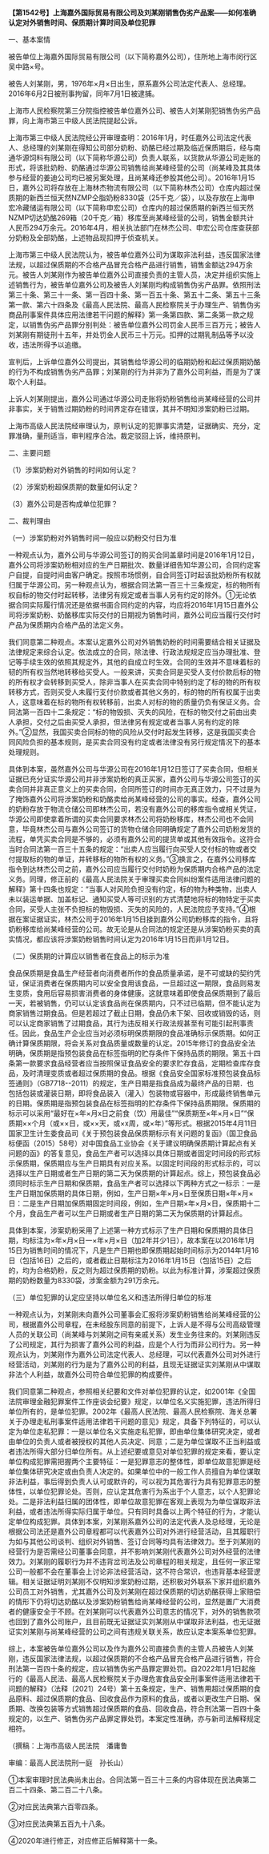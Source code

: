 **【第1542号】上海嘉外国际贸易有限公司及刘某刚销售伪劣产品案——如何准确认定对外销售时间、保质期计算时间及单位犯罪**

一、基本案情

被告单位上海嘉外国际贸易有限公司（以下简称嘉外公司），住所地上海市闵行区吴中路×号。

被告人刘某刚，男，1976年×月×日出生，原系嘉外公司法定代表人、总经理。2016年6月2日被刑事拘留，同年7月1日被逮捕。

上海市人民检察院第三分院指控被告单位嘉外公司、被告人刘某刚犯销售伪劣产品罪，向上海市第三中级人民法院提起公诉。

上海市第三中级人民法院经公开审理查明：2016年1月，时任嘉外公司法定代表人、总经理的刘某刚在得知公司部分奶粉、奶酪已经过期及临近保质期后，经与南通华源饲料有限公司（以下简称华源公司）负责人联系，以货款从华源公司走账的形式，将该批奶粉、奶酪通过华源公司销售给尚某峰经营的公司（尚某峰及其具体参与经营的姜迪公司均已被另案处理，且尚某峰还参股其他公司）。2016年1月15日，嘉外公司将存放在上海林杰物流有限公司（以下简称林杰公司）仓库内超过保质期的新西兰恒天然NZMP仝脂奶粉8330袋（25千克／袋），以及存放在上海申宏冷藏储运有限公司（以下简称申宏公司）仓库内的超过保质期的新西兰恒天然NZMP切达奶酪269箱（20千克／箱）移库至尚某峰经营的公司，销售金额共计人民币294万余元。2016年4月，相关执法部门在林杰公司、申宏公司仓库查获部分奶粉及全部奶酪，上述物品现扣押于侦查机关。

上海市第三中级人民法院认为，被告单位嘉外公司为谋取非法利益，违反国家法律法规，以超过保质期的不合格产品冒充合格产品进行销售，销售金额达294万余元。被告人刘某刚作为被告单位嘉外公司直接负责的主管人员，决定并组织实施上述销售行为，被告单位嘉外公司及被告人刘某刚均构成销售伪劣产品罪。依照刑法第三十条、第三十一条、第一百四十条、第一百五十条、第五十二条、第五十三条第一款、第六十四条及《最高人民法院、最高人民检察院关于办理生产、销售伪劣商品刑事案件具体应用法律若干问题的解释》第一条第四款、第二条第一款之规定，以销售伪劣产品罪分别判处：被告单位嘉外公司罚金人民币三百万元；被告人刘某刚有期徒刑十五年，并处罚金人民币三十万元。扣押的过期乳制品等予以没收，违法所得予以追缴。

宣判后，上诉单位嘉外公司提出，其销售给华源公司的临期奶粉和起过保质期奶酪的行为不构成销售伪劣产品罪；刘某刚的行为并非为了嘉外公司利益，而是为了谋取个人利益。

上诉人刘某刚提出，嘉外公司通过华源公司走账将奶粉销售给尚某峰经营的公司并非事实，关于销售过期奶粉的时间界定存在错误，其并不明知涉案奶粉已过期。

上海市高级人民法院经审理认为，原判认定的犯罪事实清楚，证据确实、充分，定罪准确，量刑适当，审判程序合法。裁定驳回上诉，维持原判。

二、主要问题

（1）涉案奶粉对外销售的时间如何认定？

（2）涉案奶粉超保质期的数量如何认定？

（3）嘉外公司是否构成单位犯罪？

二、裁判理由

（一）涉案奶粉对外销售时间一般应以奶粉交付日为准

一种观点认为，嘉外公司与华源公司签订的购买合同盖章时间是2016年1月12日，嘉外公司将涉案奶粉相对应的生产日期批次、数量详细告知华源公司，合同约定客户自提，自提时间由客户确定。按照市场惯例，自合同签订时起该批奶粉所有权就归属于华源公司。另一种观点认为，根据合同法第一百三十三条规定，标的物所有权自标的物交付时起转移，法律另有规定或者当事人另有约定的除外。①无论依据合同实际履行情况还是依据书面合同约定的内容，均应将2016年1月15日嘉外公司将涉案奶粉、奶酪移库实际交付的日期视为销售时间，嘉外公司应当履行交付时产品为保质期内合格产品的法定义务。

我们同意第二种观点。本案认定嘉外公司对外销售奶粉的时间需要结合相关证据及法律规定来综合认定。依法成立的合同，除法律、行政法规规定应当办理批准、登记等手续生效的依照其规定外，其他的自成立时生效。合同的生效并不意味着标的韧的所有权当然地转移给买受人。一般来讲，买卖合同是买受人支付价款后标的物的所有权才会转移到买受人，除非当事人在买卖合同中特别约定了标的物的所有权转移方式，否则买受人未履行支付价款或者其他义务的，标的物的所有权属于出卖人，这意味着在标的物所有权转移前，出卖人对标的物的质量仍负有保证义务。合同法第一百四十二条规定：“标的物毁损、灭失的风险，在标的物交付之前由出卖人承担，交付之后由买受人承担，但法律另有规定或者当事人另有约定的除外。”②显然，我国买卖合同标的物的风险从交付时起发生转移，这是我国买卖合同风险负担的基本规则，是买卖合同没有约定或者法律没有另行规定情况下的基本处理规则。

具体到本案，虽然嘉外公司与华源公司在2016年1月12日签订了买卖合同，但相关证据已充分证实华源公司并非涉案奶粉的真正买家，嘉外公司与华源公司签订的买卖合同并非真正意义上的买卖合同，合同所签订的时间亦无真正效力，只不过是为了掩饰嘉外公司将涉案奶粉和奶酪卖给尚某峰经营的公司的事实。经查，嘉外公司的奶粉存放于物流仓储公司即林杰公司，若没有嘉外公司的移库指令或相关凭证，华源公司即使拿着所谓的买卖合同要求林杰公司将奶粉移库，林杰公司也不会同意，毕竟林杰公司与嘉外公司签订的货物仓储合同明确规定了嘉外公司奶粉发货的流程，单凭买卖合同是不够的，必须有嘉外公司的提货单或其他有效指令。这符合当时合同法第一百三十五条的规定：“出卖人应当履行向买受人交付标的物或者交付提取标的物的单证，并转移标的物所有权的义务。”③换言之，在嘉外公司移库指令到达林杰公司之前，嘉外公司应当履行交付时奶粉为保质期内合格产品的法定义务。同理，修正前的《最高人民法院关于审理买卖合同纠纷案件适用法律问题的解释》第十四条也规定：“当事人对风险负担没有约定，标的物为种类物，出卖人未以装运单据、加盖标记、通知买受人等可识别的方式清楚地将标的物特定于买卖合同，买受人主张不负担标的物毁损、灭失的风险的，人民法院应予支持。”④根据在案证据证实，林杰公司于2016年1月15日接到嘉外公司奶粉移库的指令，且将奶粉移库给尚某峰经营的公司。故无论是从合同法的规定还是从涉案奶粉买卖的真实情况，都应该将涉案奶粉销售时间认定为2016年1月15日而非1月12日。

（二）保质期的计算应以销售者在食品上的标示为准

食品保质期是食晶生产经营者向消费者所作的食品质量承诺，是不可或缺的契约凭证，保证消费者在保质期内可以安全食用该食品，一旦超过这一期限，食品则易发生变质，食用后容易损害消费者的身体健康。这就意味着即使食品保质期到了最后一天，若被销售，仍可以认定该食品尚在保质期内，只不过已临期，但不能认定为商家销售过期食品。但是若超过了截止日期，食品仍未下架、回收或销毁的话，则可以认定商家销售了过期食品，其行为违反相关行政法规甚至有可能引起刑事责任。因此，食品生产企业应当对必须标明保质期限的食品准确标示保质期。如何正确计算保质期限，将会关系对食品质量或数量的认定。2015年修订的食品安全法明确，保质期是指预包装食品在标签指明的贮存条件下保持品质的期限。第五十四条第一款要求食品经营者应当按照保证食品安全的要求贮存食品，定期检查库存食品，及时清理变质或者超过保质期的食品。根据《食品安全国家标准预包装食品标签通则》（GB7718--2011）的规定，生产日期是指食品成为最终产品的日期．也包括包装或灌装日期，即将食品装入（灌入）包装物或容器中，形成最终销售单元的日期。保质期是指预包装食品在标签指明的贮存条件下保持品质期限。保质期的标示可以采用“最好在×年×月x日之前食（饮）用最佳”“保质期至×年×月×日”“保质期××个月（或××日，或××天，或×x周，或×年）”等形式。根据2015年4月11日国家卫生计生委食品司《关于预包装食品保质期标示有关问题的复函》（国卫食品标便函（2015）58号）对中国食品工业协会《关于建议明确保质期计算起点有关问题的函》的答复意见，食品生产者可以选择以具体日期或者固定时间段的形式标示保质期，保质期应与生产日期具有对应关系。以固定时间段的形式标示的，可以选择以生产日期或者生产日期的第二天为保质期的计算起点。综上，预包装食品必须同时标示生产日期和保质期，食品生产者可以选择以下两种方式之一标示：一是生产日期加保质期的具体日期，例如，生产日期×年×月×日至保质日期×年×月×日：二是生产日期加保质期固定时间段，例如，生产日期×年×月×日，保质期十二个月，食品生产者可以生产日期或者生产日期的第二天为保质期的计算起点。

具体到本案，涉案奶粉采用了上述第一种方式标示了生产日期和保质期的具体日期，均标注为×年×月×日一×年×月×日（加2年并少1日），故本案在以2016年1月15日为销售时间的情况下，凡是生产日期也即保质期起始时间标示为2014年1月16日（包括16日）之后的，或者截止日期标注为2016年1月15日（包括15日）之后的，均为合格奶粉，反之则为超过保质期的奶粉。以此为标准计算，涉案超过保质期的奶粉数量为8330袋，涉案金额为291万余元。

（三）单位犯罪的认定应坚持以单位名义和违法所得归单位的标准

一种观点认为，刘某刚未向嘉外公司董事会汇报将涉案奶粉销售给尚某峰经营的公司，根据嘉外公司章程，在未经股东同意的前提下，上诉人是不得与公司高级管理人员的关联公司（尚某峰与刘某刚之间有亲戚关系）发生业务往来的。刘某刚违反了公司规定，其行为损害了嘉外公司的利益，应是个人行为而非公司行为。另一种观点认为，刘某刚作为嘉外公司法定代表人、总经理，可以代表嘉外公司对外进行经营活动，刘某刚的行为是为了嘉外公司的利益，且现无证据证实刘某刚从中谋取非法个人利益，故嘉外公司符合单位犯罪的构成要件。

我们同意第二种观点，参照相关纪要和文件对单位犯罪的认定，如2001年《全国法院审理金融犯罪案件工作座谈会纪要》规定，以单位名义实施犯罪，违法所得归单位所有的，是单位犯罪。2002年《最高人民法院、最高人民检察院、海关总署关于办理走私刑事案件适用法律若干问题的意见》规定，具备下列特征的，可以认定为单位走私犯罪：一是以单位名义实施走私犯罪，即由单位集体研究决定，或者由单位的负责人或者被授权的其他人员决定、同意；二是为单位谋取不正当利益或者违法所得大部分归单位所有。从上述纪要或意见对单位犯罪的规定来看，要认定单位构成犯罪需把握两个主要特征：一是犯罪意志的整体性，即单位故意犯罪是经单位集体研究决定或由负责人决定的。如果单位中的一般工作人员擅自为单位谋取非法利益，事后得到负责人认可或默许的，可以视为其危害行为具有犯罪意志的整体性，以单位犯罪论处。否则，应认定其危害行为系出于个人意志，以个人犯罪论处。二是非法利益归属的团体性，即单位故意犯罪在客观上表现为为单位谋取非法利益，或者违法所得实际归属于单位。只有同时具备以上两个特征的行为，才能认定单位构成犯罪。具体到本案，刘某刚系嘉外公司的法定代表人及总经理，无论是根据公司法还是嘉外公司章程都可以代表嘉外公司对外进行经营活动，且其履职行为如与其他公司谈判、组织对外销售、签订合同等均具有法律效力。至于刘某刚的经营行为是否需经公司董事会同意，并不影响刘某刚代表嘉外公司对外经营的法律效力。刘某刚的履职行为并不违背岔司法及公司章程的相关规定，且任何一家正常公司一般都不会在董事会上讨论非法经营活动，这不符合常识，也违背基本经营逻辑。相关证据证明刘某刚不仅明知涉案奶粉过期，还积极对外联系下家并组织嘉外公司员工对外销售，尤其嘉外公司及刘某刚在超过保质期的切达奶酪获得上家赔偿的情形下仍将切达奶酪以及涉案奶粉销售给尚某峰经营的公司，显然是置广大消费者的健康安全于不顾。在刘某刚可以代表嘉外公司意志的情况下，对外的销售款项也回到了嘉外公司账户，且目前既无证据证实刘某刚从中谋取非法利益，也无证据证实刘某刚与尚某峰经营的公司之间有违规关联关系，故应认定本案系单位犯罪。

综上，本案被告单位嘉外公司以及作为嘉外公司直接负责的主管人员被告人刘某刚，违反国家法律法规，以超过保质期的不合格产品冒充合格产品进行销售，符合刑法第一百四十条的规定，应以销售伪劣产品罪定罪处罚。自2022年1月1日起施行的《最高人民法、最高人民检察院关于办理危害食品安全刑事案件适用法律若干问题的解释》（法释〔2021〕24号）第十五条规定，生产、销售用超过保质期的食品原料、超过保质期的食品、回收食品作为原料的食品，或者以更改生产日期、保质期、改换包装等方式销售超过保质期的食品、回收食品，符合刑法第一百四十条规定的，以生产、销售伪劣产品罪定罪处罚。本案定性准确，亦与新司法解释规定相符。

（撰稿：上海市高级人民法院　潘庸鲁

审编：最高人民法院刑一庭　孙长山）

①本案审理时民法典尚未出台。合同法第一百三十三条的内容体现在民法典第二百二十四条、第二百二十八条。

②对应民法典第六百零四条。

③对应民法典第五百九十八条。

④2020年进行修正，对应修正后解释第十一条。